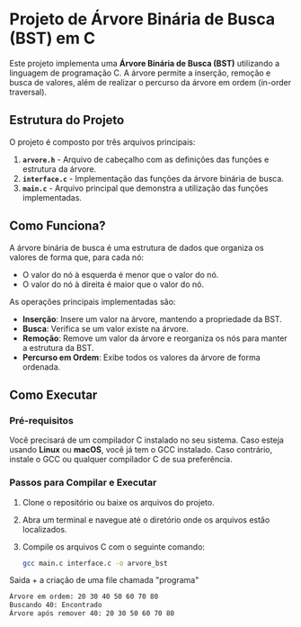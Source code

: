 # Projeto de Árvore Binária de Busca (BST) em C

Este projeto implementa uma **Árvore Binária de Busca (BST)** utilizando a linguagem de programação C. A árvore permite a inserção, remoção e busca de valores, além de realizar o percurso da árvore em ordem (in-order traversal).

## Estrutura do Projeto

O projeto é composto por três arquivos principais:

1. **`arvore.h`** - Arquivo de cabeçalho com as definições das funções e estrutura da árvore.
2. **`interface.c`** - Implementação das funções da árvore binária de busca.
3. **`main.c`** - Arquivo principal que demonstra a utilização das funções implementadas.

## Como Funciona?

A árvore binária de busca é uma estrutura de dados que organiza os valores de forma que, para cada nó:

- O valor do nó à esquerda é menor que o valor do nó.
- O valor do nó à direita é maior que o valor do nó.

As operações principais implementadas são:

- **Inserção**: Insere um valor na árvore, mantendo a propriedade da BST.
- **Busca**: Verifica se um valor existe na árvore.
- **Remoção**: Remove um valor da árvore e reorganiza os nós para manter a estrutura da BST.
- **Percurso em Ordem**: Exibe todos os valores da árvore de forma ordenada.

## Como Executar

### Pré-requisitos

Você precisará de um compilador C instalado no seu sistema. Caso esteja usando **Linux** ou **macOS**, você já tem o GCC instalado. Caso contrário, instale o GCC ou qualquer compilador C de sua preferência.

### Passos para Compilar e Executar

1. Clone o repositório ou baixe os arquivos do projeto.

2. Abra um terminal e navegue até o diretório onde os arquivos estão localizados.

3. Compile os arquivos C com o seguinte comando:

   ```bash
   gcc main.c interface.c -o arvore_bst
Saida + a criação de uma file chamada "programa"
 ```bash
Árvore em ordem: 20 30 40 50 60 70 80
Buscando 40: Encontrado
Árvore após remover 40: 20 30 50 60 70 80

